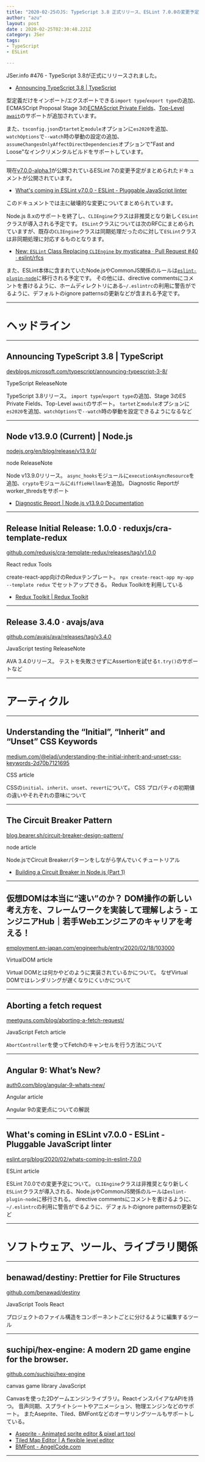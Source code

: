 ```yaml
---
title: "2020-02-25のJS: TypeScript 3.8 正式リリース、ESLint 7.0.0の変更予定"
author: "azu"
layout: post
date : 2020-02-25T02:30:48.221Z
category: JSer
tags:
- TypeScript
- ESLint

---
```


JSer.info #476 - TypeScript 3.8が正式にリリースされました。

- [Announcing TypeScript 3.8 | TypeScript](https://devblogs.microsoft.com/typescript/announcing-typescript-3-8/)

型定義だけをインポート/エクスポートできる`import type`/`export type`の追加、ECMASCript Proposal Stage 3の[ECMAScript Private Fields](https://github.com/tc39/proposal-private-fields)、[Top-Level `await`](https://github.com/tc39/proposal-top-level-await)のサポートが追加されています。

また、`tsconfig.json`の`tartet`と`module`オプションに`es2020`を追加、`watchOptions`で`--watch`時の挙動の設定の追加、`assumeChangesOnlyAffectDirectDependencies`オプションで"Fast and Loose"なインクリメンタルビルドをサポートしています。

----

現在[v7.0.0-alpha.1](https://github.com/eslint/eslint/releases/tag/v7.0.0-alpha.1)が公開されているESLint 7の変更予定がまとめられたドキュメントが公開されています。

- [What's coming in ESLint v7.0.0 - ESLint - Pluggable JavaScript linter](https://eslint.org/blog/2020/02/whats-coming-in-eslint-7.0.0)

このドキュメントでは主に破壊的な変更についてまとめられています。

Node.js 8.xのサポートを終了し、`CLIEngine`クラスは非推奨となり新しく`ESLint`クラスが導入される予定です。
`ESLint`クラスについては次のRFCにまとめられていますが、既存の`CLIEngine`クラスは同期処理だったのに対して`ESLint`クラスは非同期処理に対応するものとなります。

- [New: `ESLint` Class Replacing `CLIEngine` by mysticatea · Pull Request #40 · eslint/rfcs](https://github.com/eslint/rfcs/pull/40)

また、ESLint本体に含まれていたNode.jsやCommonJS関係のルールは[`eslint-plugin-node`](https://github.com/mysticatea/eslint-plugin-node)に移行される予定です。
その他には、directive commentsにコメントを書けるように、ホームディレクトリにある`~/.eslintrc`の利用に警告がでるように、デフォルトのignore patternsの更新などが含まれる予定です。


----

<h1 class="site-genre">ヘッドライン</h1>

----

## Announcing TypeScript 3.8 | TypeScript
[devblogs.microsoft.com/typescript/announcing-typescript-3-8/](https://devblogs.microsoft.com/typescript/announcing-typescript-3-8/ "Announcing TypeScript 3.8 | TypeScript")
<p class="jser-tags jser-tag-icon"><span class="jser-tag">TypeScript</span> <span class="jser-tag">ReleaseNote</span></p>

TypeScript 3.8リリース。
`import type`/`export type`の追加、Stage 3のES Private Fields、Top-Level `await`のサポート。
`tartet`と`module`オプションに`es2020`を追加、`watchOptions`で`--watch`時の挙動を設定できるようになるなど


----

## Node v13.9.0 (Current) | Node.js
[nodejs.org/en/blog/release/v13.9.0/](https://nodejs.org/en/blog/release/v13.9.0/ "Node v13.9.0 (Current) | Node.js")
<p class="jser-tags jser-tag-icon"><span class="jser-tag"> node</span> <span class="jser-tag">ReleaseNote</span></p>

Node v13.9.0リリース。
`async_hooks`モジュールに`executionAsyncResource`を追加、`crypto`モジュールに`diffieHellman`を追加。
Diagnostic Reportがworker_thredsをサポート

- [Diagnostic Report | Node.js v13.9.0 Documentation](https://nodejs.org/api/report.html "Diagnostic Report | Node.js v13.9.0 Documentation")

----

## Release Initial Release: 1.0.0 · reduxjs/cra-template-redux
[github.com/reduxjs/cra-template-redux/releases/tag/v1.0.0](https://github.com/reduxjs/cra-template-redux/releases/tag/v1.0.0 "Release Initial Release: 1.0.0 · reduxjs/cra-template-redux")
<p class="jser-tags jser-tag-icon"><span class="jser-tag">React</span> <span class="jser-tag">redux</span> <span class="jser-tag">Tools</span></p>

create-react-app向けのReduxテンプレート。
`npx create-react-app my-app --template redux` でセットアップできる。
Redux Toolkitを利用している

- [Redux Toolkit | Redux Toolkit](https://redux-toolkit.js.org/ "Redux Toolkit | Redux Toolkit")

----

## Release 3.4.0 · avajs/ava
[github.com/avajs/ava/releases/tag/v3.4.0](https://github.com/avajs/ava/releases/tag/v3.4.0 "Release 3.4.0 · avajs/ava")
<p class="jser-tags jser-tag-icon"><span class="jser-tag">JavaScript</span> <span class="jser-tag">testing</span> <span class="jser-tag">ReleaseNote</span></p>

AVA 3.4.0リリース。
テストを失敗させずにAssertionを試せる`t.try()`のサポートなど


----
<h1 class="site-genre">アーティクル</h1>

----

## Understanding the “Initial”, “Inherit” and “Unset” CSS Keywords
[medium.com/@elad/understanding-the-initial-inherit-and-unset-css-keywords-2d70b7121695](https://medium.com/@elad/understanding-the-initial-inherit-and-unset-css-keywords-2d70b7121695 "Understanding the “Initial”, “Inherit” and “Unset” CSS Keywords")
<p class="jser-tags jser-tag-icon"><span class="jser-tag">CSS</span> <span class="jser-tag">article</span></p>

CSSの`initial`、`inherit`、`unset`、`revert`について。
CSS プロパティの初期値の違いやそれぞれの意味について


----

## The Circuit Breaker Pattern
[blog.bearer.sh/circuit-breaker-design-pattern/](https://blog.bearer.sh/circuit-breaker-design-pattern/ "The Circuit Breaker Pattern")
<p class="jser-tags jser-tag-icon"><span class="jser-tag"> node</span> <span class="jser-tag">article</span></p>

Node.jsでCircuit Breakerパターンをしながら学んでいくチュートリアル

- [Building a Circuit Breaker in Node.js (Part 1)](https://blog.bearer.sh/build-a-circuit-breaker-in-node-js/ "Building a Circuit Breaker in Node.js (Part 1)")

----

## 仮想DOMは本当に“速い”のか？ DOM操作の新しい考え方を、フレームワークを実装して理解しよう - エンジニアHub｜若手Webエンジニアのキャリアを考える！
[employment.en-japan.com/engineerhub/entry/2020/02/18/103000](https://employment.en-japan.com/engineerhub/entry/2020/02/18/103000 "仮想DOMは本当に“速い”のか？ DOM操作の新しい考え方を、フレームワークを実装して理解しよう - エンジニアHub｜若手Webエンジニアのキャリアを考える！")
<p class="jser-tags jser-tag-icon"><span class="jser-tag">VirtualDOM</span> <span class="jser-tag">article</span></p>

Virtual DOMとは何かやどのように実装されているかについて。
なぜVirtual DOMではレンダリングが遅くなりにくいかについて


----

## Aborting a fetch request
[meetguns.com/blog/aborting-a-fetch-request/](https://meetguns.com/blog/aborting-a-fetch-request/ "Aborting a fetch request")
<p class="jser-tags jser-tag-icon"><span class="jser-tag">JavaScript</span> <span class="jser-tag">Fetch</span> <span class="jser-tag">article</span></p>

`AbortController`を使ってFetchのキャンセルを行う方法について


----

## Angular 9: What’s New?
[auth0.com/blog/angular-9-whats-new/](https://auth0.com/blog/angular-9-whats-new/ "Angular 9: What’s New?")
<p class="jser-tags jser-tag-icon"><span class="jser-tag">Angular</span> <span class="jser-tag">article</span></p>

Angular 9の変更点についての解説


----

## What's coming in ESLint v7.0.0 - ESLint - Pluggable JavaScript linter
[eslint.org/blog/2020/02/whats-coming-in-eslint-7.0.0](https://eslint.org/blog/2020/02/whats-coming-in-eslint-7.0.0 "What's coming in ESLint v7.0.0 - ESLint - Pluggable JavaScript linter")
<p class="jser-tags jser-tag-icon"><span class="jser-tag">ESLint</span> <span class="jser-tag">article</span></p>

ESLint 7.0.0での変更予定について。
`CLIEngine`クラスは非推奨となり新しく`ESLint`クラスが導入される、Node.jsやCommonJS関係のルールは`eslint-plugin-node`に移行される。
directive commentsにコメントを書けるように、`~/.eslintrc`の利用に警告がでるように、デフォルトのignore patternsの更新など


----
<h1 class="site-genre">ソフトウェア、ツール、ライブラリ関係</h1>

----

## benawad/destiny: Prettier for File Structures
[github.com/benawad/destiny](https://github.com/benawad/destiny "benawad/destiny: Prettier for File Structures")
<p class="jser-tags jser-tag-icon"><span class="jser-tag">JavaScript</span> <span class="jser-tag">Tools</span> <span class="jser-tag">React</span></p>

プロジェクトのファイル構造をコンポーネントごとに分けるように編集するツール


----

## suchipi/hex-engine: A modern 2D game engine for the browser.
[github.com/suchipi/hex-engine](https://github.com/suchipi/hex-engine "suchipi/hex-engine: A modern 2D game engine for the browser.")
<p class="jser-tags jser-tag-icon"><span class="jser-tag">canvas</span> <span class="jser-tag">game</span> <span class="jser-tag">library</span> <span class="jser-tag">JavaScript</span></p>

Canvasを使った2Dゲームエンジンライブラリ。ReactインスパイアなAPIを持つ。
音声同期、スプライトシートやアニメーション、物理エンジンなどのサポート。
またAseprite、Tiled、BMFontなどのオーサリングツールもサポートしている。

- [Aseprite - Animated sprite editor & pixel art tool](https://www.aseprite.org/ "Aseprite - Animated sprite editor &amp; pixel art tool")
- [Tiled Map Editor | A flexible level editor](https://www.mapeditor.org/ "Tiled Map Editor | A flexible level editor")
- [BMFont - AngelCode.com](https://www.angelcode.com/products/bmfont/ "BMFont - AngelCode.com")

----
